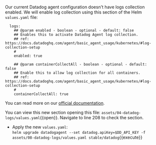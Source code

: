 Our current Datadog agent configuration doesn't have logs collection enabled. We will enable log collection using this section of the Helm `values.yaml` file:

```
  logs:
    ## @param enabled - boolean - optional - default: false
    ## Enables this to activate Datadog Agent log collection.
    ## ref: https://docs.datadoghq.com/agent/basic_agent_usage/kubernetes/#log-collection-setup
    #
    enabled: true

    ## @param containerCollectAll - boolean - optional - default: false
    ## Enable this to allow log collection for all containers.
    ## ref: https://docs.datadoghq.com/agent/basic_agent_usage/kubernetes/#log-collection-setup
    #
    containerCollectAll: true
```

You can read more on our [official documentation](https://docs.datadoghq.com/agent/kubernetes/log/?tab=helm).

You can view this new section opening this file: `assets/04-datadog-logs/values.yaml`{{open}}. Navigate to line 208 to check the section.

* Apply the new `values.yaml`: <br/>
`helm upgrade datadogagent --set datadog.apiKey=$DD_API_KEY -f assets/08-datadog-logs/values.yaml stable/datadog`{{execute}}

